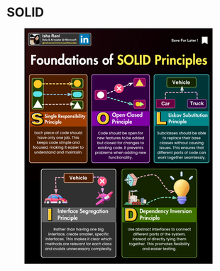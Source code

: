 # SOLID

<figure><img src="../.gitbook/assets/image (1).png" alt=""><figcaption></figcaption></figure>
